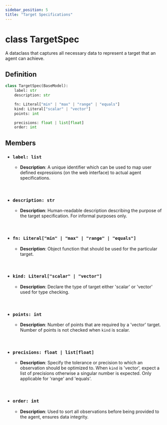 ```yaml
---
sidebar_position: 5
title: "Target Specifications"
---
```


# class TargetSpec
A dataclass that captures all necessary data to represent a target that an agent can achieve.


## Definition
```py
class TargetSpec(BaseModel):
    label: str
    description: str

    fn: Literal["min" | "max" | "range" | "equals"]
    kind: Literal["scalar" | "vector"]
    points: int

    precisions: float | list[float]
    order: int
```


## Members
- ### `label: list`
    + **Description**: A unique identifier which can be used to map user defined expressions (on the
    web interface) to actual agent specifications. 

&nbsp;

- ### `description: str`
    + **Description**: Human-readable description describing the purpose of the target specification. For
    informal purposes only.

&nbsp;

- ### `fn: Literal["min" | "max" | "range" | "equals"]`
    + **Description**: Object function that should be used for the particular target.

&nbsp;

- ### `kind: Literal["scalar" | "vector"]`
    + **Description**: Declare the type of target either 'scalar' or 'vector' used for type checking.

&nbsp;

- ### `points: int`
    + **Description**: Number of points that are required by a 'vector' target. Number of points is
    not checked when `kind` is scalar.

&nbsp;

- ### `precisions: float | list[float]`
    + **Description**: Specify the tolerance or precision to which an observation should be optimized to. When
    `kind` is 'vector', expect a list of precisions otherwise a singular number is expected. Only
    applicable for 'range' and 'equals'.

&nbsp;

- ### `order: int`
    + **Description**: Used to sort all observations before being provided to the agent, ensures
    data integrity.
